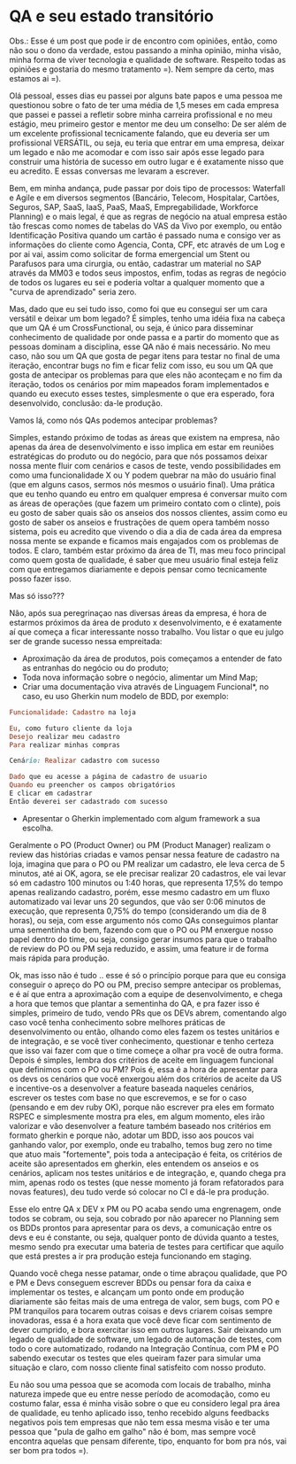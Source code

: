 # QA e seu estado transitório

Obs.: Esse é um post que pode ir de encontro com opiniões, então, como não sou o dono da verdade, estou passando a minha opinião, minha visão, minha forma de viver tecnologia e qualidade de software. Respeito todas as opiniões e gostaria do mesmo tratamento =). Nem sempre da certo, mas estamos ai =).

Olá pessoal, esses dias eu passei por alguns bate papos e uma pessoa me questionou sobre o fato de ter uma média de 1,5 meses em cada empresa que passei e passei a refletir sobre minha carreira profissional e no meu estágio, meu primeiro gestor e mentor me deu um conselho: De ser além de um excelente profissional tecnicamente falando, que eu deveria ser um profissional VERSÁTIL, ou seja, eu teria que entrar em uma empresa, deixar um legado e não me acomodar e com isso sair após esse legado para construir uma história de sucesso em outro lugar e é exatamente nisso que eu acredito. E essas conversas me levaram a escrever.

Bem, em minha andança, pude passar por dois tipo de processos: Waterfall e Agile e em diversos segmentos (Bancário, Telecom, Hospitalar, Cartões, Seguros, SAP, SaaS, IaaS, PaaS, MaaS, Empregabilidade, Workforce Planning) e o mais legal, é que as regras de negócio na atual empresa estão tão frescas como nomes de tabelas do VAS da Vivo por exemplo, ou então Identificação Positiva quando um cartão é passado numa e consigo ver as informações do cliente como Agencia, Conta, CPF, etc através de um Log e por ai vai, assim como solicitar de forma emergencial um Stent ou Parafusos para uma cirurgia, ou então, cadastrar um material no SAP através da MM03 e todos seus impostos, enfim, todas as regras de negócio de todos os lugares eu sei e poderia voltar a qualquer momento que a "curva de aprendizado" seria zero.

Mas, dado que eu sei tudo isso, como foi que eu consegui ser um cara versátil e deixar um bom legado? É simples, tenho uma idéia fixa na cabeça que um QA é um CrossFunctional, ou seja, é único para disseminar conhecimento de qualidade por onde passa e a partir do momento que as pessoas dominam a disciplina, esse QA não é mais necessário. No meu caso, não sou um QA que gosta de pegar itens para testar no final de uma iteração, encontrar bugs no fim e ficar feliz com isso, eu sou um QA que gosta de antecipar os problemas para que eles não aconteçam e no fim da iteração, todos os cenários por mim mapeados foram implementados e quando eu executo esses testes, simplesmente o que era esperado, fora desenvolvido, conclusão: da-le produção.

Vamos lá, como nós QAs podemos antecipar problemas? 

Simples, estando próximo de todas as áreas que existem na empresa, não apenas da área de desenvolvimento e isso implica em estar em reuniões estratégicas do produto ou do negócio, para que nós possamos deixar nossa mente fluir com cenários e casos de teste, vendo possibilidades em como uma funcionalidade X ou Y podem quebrar na mão do usuário final (que em alguns casos, sermos nós mesmos o usuário final). Uma prática que eu tenho quando eu entro em qualquer empresa é conversar muito com as áreas de operações (que fazem um primeiro contato com o clinte), pois eu gosto de saber quais são os anseios dos nossos clientes, assim como eu gosto de saber os anseios e frustrações de quem opera também nosso sistema, pois eu acredito que vivendo o dia a dia de cada área da empresa nossa mente se expande e ficamos mais engajados com os problemas de todos. E claro, também estar próximo da área de TI, mas meu foco principal como quem gosta de qualidade, é saber que meu usuário final esteja feliz com que entregamos diariamente e depois pensar como tecnicamente posso fazer isso.

Mas só isso???

Não, após sua peregrinaçao nas diversas áreas da empresa, é hora de estarmos próximos da área de produto x desenvolvimento, e é exatamente aí que começa a ficar interessante nosso trabalho. Vou listar o que eu julgo ser de grande sucesso nessa empreitada: 

- Aproximação da área de produtos, pois começamos a entender de fato as entranhas do negócio ou do produto;
- Toda nova informação sobre o negócio, alimentar um Mind Map;
- Criar uma documentação viva através de Linguagem Funcional*, no caso, eu uso Gherkin num modelo de BDD, por exemplo: 
```ruby
Funcionalidade: Cadastro na loja

Eu, como futuro cliente da loja
Desejo realizar meu cadastro
Para realizar minhas compras

Cenário: Realizar cadastro com sucesso

Dado que eu acesse a página de cadastro de usuario
Quando eu preencher os campos obrigatórios
E clicar em cadastrar
Então deverei ser cadastrado com sucesso
```
- Apresentar o Gherkin implementado com algum framework a sua escolha. 

Geralmente o PO (Product Owner) ou PM (Product Manager) realizam o review das histórias criadas e vamos pensar nessa feature de cadastro na loja, imagina que para o PO ou PM realizar um cadastro, ele leva cerca de 5 minutos, até ai OK, agora, se ele precisar realizar 20 cadastros, ele vai levar só em cadastro 100 minutos ou 1:40 horas, que representa 17,5% do tempo apenas realizando cadastro, porém, esse mesmo cadastro em um fluxo automatizado vai levar uns 20 segundos, que vão ser 0:06 minutos de execução, que representa 0,75% do tempo (considerando um dia de 8 horas), ou seja, com esse argumento nós como QAs conseguimos plantar uma sementinha do bem, fazendo com que o PO ou PM enxergue nosso papel dentro do time, ou seja, consigo gerar insumos para que o trabalho de review do PO ou PM seja reduzido, e assim, uma feature ir de forma mais rápida para produção.

Ok, mas isso não é tudo .. esse é só o princípio porque para que eu consiga conseguir o apreço do PO ou PM, preciso sempre antecipar os problemas, e é aí que entra a aproximação com a equipe de desenvolvimento, e chega a hora que temos que plantar a sementinha do QA, e pra fazer isso é simples, primeiro de tudo, vendo PRs que os DEVs abrem, comentando algo caso você tenha conhecimento sobre melhores práticas de desenvolvimento ou então, olhando como eles fazem os testes unitários e de integração, e se você tiver conhecimento, questionar e tenho certeza que isso vai fazer com que o time começe a olhar pra você de outra forma. Depois é simples, lembra dos critérios de aceite em linguagem funcional que definimos com o PO ou PM? Pois é, essa é a hora de apresentar para os devs os cenários que você enxergou além dos critérios de aceite da US e incentive-os a desenvolver a feature baseada naqueles cenários, escrever os testes com base no que escrevemos, e se for o caso (pensando e em dev ruby OK), porque não escrever pra eles em formato RSPEC e simplesmente mostra pra eles, em algum momento, eles irão valorizar e vão desenvolver a feature também baseado nos critérios em formato gherkin e porque não, adotar um BDD, isso aos poucos vai ganhando valor, por exemplo, onde eu trabalho, temos bug zero no time que atuo mais "fortemente", pois toda a antecipação é feita, os critérios de aceite são apresentados em gherkin, eles entendem os anseios e os cenários, aplicam nos testes unitários e de integração, e, quando chega pra mim, apenas rodo os testes (que nesse momento já foram refatorados para novas features), deu tudo verde só colocar no CI e dá-le pra produção. 

Esse elo entre QA x DEV x PM ou PO acaba sendo uma engrenagem, onde todos se cobram, ou seja, sou cobrado por não aparecer no Planning sem os BDDs prontos para apresentar para os devs, a comunicação entre os devs e eu é constante, ou seja, qualquer ponto de dúvida quanto a testes, mesmo sendo pra executar uma bateria de testes para certificar que aquilo que está prestes a ir pra produção esteja funcionando em staging.

Quando você chega nesse patamar, onde o time abraçou qualidade, que PO e PM e Devs conseguem escrever BDDs ou pensar fora da caixa e implementar os testes, e alcançam um ponto onde em produção diariamente são feitas mais de uma entrega de valor, sem bugs, com PO e PM tranquilos para tocarem outras coisas e devs criarem coisas sempre inovadoras, essa é a hora exata que você deve ficar com sentimento de dever cumprido, e bora exercitar isso em outros lugares. Sair deixando um legado de qualidade de software, um legado de automação de testes, com todo o core automatizado, rodando na Integração Contínua, com PM e PO sabendo executar os testes que eles queiram fazer para simular uma situação e claro, com nosso cliente final satisfeito com nosso produto.

Eu não sou uma pessoa que se acomoda com locais de trabalho, minha natureza impede que eu entre nesse período de acomodação, como eu costumo falar, essa é minha visão sobre o que eu considero legal pra área de qualidade, eu tenho aplicado isso, tenho recebido alguns feedbacks negativos pois tem empresas que não tem essa mesma visão e ter uma pessoa que "pula de galho em galho" não é bom, mas sempre você encontra aquelas que pensam diferente, tipo, enquanto for bom pra nós, vai ser bom pra todos =).



